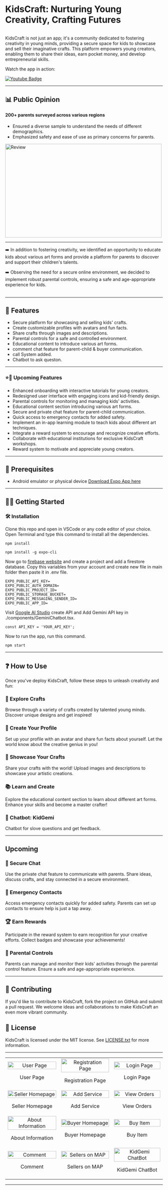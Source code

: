 # KidsCraft: Nurturing Young Creativity, Crafting Futures

<div style="display: flex;">
  

</div>

KidsCraft is not just an app; it's a community dedicated to fostering creativity in young minds, providing a secure space for kids to showcase and sell their imaginative crafts. This platform empowers young creators, enabling them to share their ideas, earn pocket money, and develop entrepreneurial skills.

Watch the app in action:

<a href="https://www.youtube.com/watch?v=vrij0WHAo3s">
    <img src="https://img.shields.io/badge/YouTube-%23FF0000.svg?style=for-the-badge&logo=YouTube&logoColor=white" alt="Youtube Badge"/>
  </a> 	


<hr>


## 📊 Public Opinion

#### 200+ parents surveyed across various regions

- Ensured a diverse sample to understand the needs of different demographics.
- Emphasized safety and ease of use as primary concerns for parents.

<img src="https://github.com/SahilRakhaiya05/KidsCraft/assets/144577420/8c0e7b32-9e60-4fca-b26f-965756ca0b0c" alt="Review" width="500" height="300" />

<hr>

<table style="width: 100%;">
  <tr>
    <p>➡️ In addition to fostering creativity, we identified an opportunity to educate kids about various art forms and provide a platform for parents to discover and support their children's talents.</p>
    <p>➡️ Observing the need for a secure online environment, we decided to implement robust parental controls, ensuring a safe and age-appropriate experience for kids.</p>

  </tr>
</table>
<hr>

## 🍟 Features



- Secure platform for showcasing and selling kids' crafts.
- Create customizable profiles with avatars and fun facts.
- Share crafts through images and descriptions.
- Parental controls for a safe and controlled environment.
- Educational content to introduce various art forms.
- comment chat feature for parent-child & buyer communication.
- call System added.
- Chatbot to ask queston.

<hr>

### ⭐🚀 Upcoming Features

- Enhanced onboarding with interactive tutorials for young creators.
- Redesigned user interface with engaging icons and kid-friendly design.
- Parental controls for monitoring and managing kids' activities.
- Educational content section introducing various art forms.
- Secure and private chat feature for parent-child communication.
- Quick access to emergency contacts for added safety.
- Implement an in-app learning module to teach kids about different art techniques.
- Integrate a reward system to encourage and recognize creative efforts.
- Collaborate with educational institutions for exclusive KidsCraft workshops.
- Reward system to motivate and appreciate young creators.

<hr>



## 📝 Prerequisites

- Android emulator or physical device [Download Expo App here](https://play.google.com/store/apps/details?id=host.exp.exponent&pcampaignid=web_share)



<hr>

## 🏃‍♀️ Getting Started



### 🛠️ Installation

Clone this repo and open in VSCode or any code editor of your choice. Open Terminal and type this command to install all the dependencies.

```
npm install
```
```
npm install -g expo-cli 
```

Now go to [firebase website](https://firebase.google.com) and create a project and add a firestore database.
Copy this variables from your account and create new file in main folder then paste it in .env file.

```
EXPO_PUBLIC_API_KEY=
EXPO_PUBLIC_AUTH_DOMAIN=
EXPO_PUBLIC_PROJECT_ID=
EXPO_PUBLIC_STORAGE_BUCKET=
EXPO_PUBLIC_MESSAGING_SENDER_ID=
EXPO_PUBLIC_APP_ID=
```

Visit [Google AI Studio](https://aistudio.google.com/app/apikey) create API and Add Gemini API key in ./components/GeminiChatbot.tsx.

```
const API_KEY = 'YOUR_API_KEY';
```
Now to run the app, run this command.

```
npm start
```


<hr>




## ❓ How to Use


Once you've deploy KidsCraft, follow these steps to unleash creativity and fun:

### 🌈 Explore Crafts

Browse through a variety of crafts created by talented young minds. Discover unique designs and get inspired!

### 🎨 Create Your Profile

Set up your profile with an avatar and share fun facts about yourself. Let the world know about the creative genius in you!

### 📸 Showcase Your Crafts

Share your crafts with the world! Upload images and descriptions to showcase your artistic creations.


### 📚 Learn and Create

Explore the educational content section to learn about different art forms. Enhance your skills and become a master crafter!

### 💬 Chatbot: KidGemi

Chatbot for slove questions and get feedback.

<hr>

## Upcoming


### 💬 Secure Chat

Use the private chat feature to communicate with parents. Share ideas, discuss crafts, and stay connected in a secure environment.

### 🚨 Emergency Contacts

Access emergency contacts quickly for added safety. Parents can set up contacts to ensure help is just a tap away.

### 🏆 Earn Rewards

Participate in the reward system to earn recognition for your creative efforts. Collect badges and showcase your achievements!

### 🤝 Parental Controls

Parents can manage and monitor their kids' activities through the parental control feature. Ensure a safe and age-appropriate experience.

<hr>

## 🤝 Contributing

If you'd like to contribute to KidsCraft, fork the project on GitHub and submit a pull request. We welcome ideas and collaborations to make KidsCraft an even more vibrant community.

## 🪪 License

KidsCraft is licensed under the MIT license. See [LICENSE.txt](LICENSE.txt) for more information.


<hr>

<table style="width: 100%;">
  <tr>
    <td style="text-align: center;">
      <img src="https://github.com/SahilRakhaiya05/KidsCraft/assets/144577420/ecbd59f3-8027-4896-8efa-96a254f55b35" alt="User Page" style="width: 100%;">
      <p>User Page</p>
    </td>
    <td style="text-align: center;">
      <img src="https://github.com/SahilRakhaiya05/KidsCraft/assets/144577420/b0e184ba-3b62-4b06-b4e5-809eddedd706" alt="Registration Page" style="width: 100%;">
      <p>Registration Page</p>
    </td>
    <td style="text-align: center;">
      <img src="https://github.com/SahilRakhaiya05/KidsCraft/assets/144577420/0b031d26-1931-42ff-95d1-b5bd19a91dab" alt="Login Page" style="width: 100%;">
      <p>Login Page</p>
    </td> </tr>
   <tr>
    <td style="text-align: center;">
      <img src="https://github.com/SahilRakhaiya05/KidsCraft/assets/144577420/1acdc802-abe3-4a5a-8a6f-911c4243f5bd" alt="Seller Homepage" style="width: 100%;">
      <p>Seller Homepage</p>
    </td>
     <td style="text-align: center;">
      <img src="https://github.com/SahilRakhaiya05/KidsCraft/assets/144577420/fe9f9aa7-796a-41e4-855e-54f37eaff343" alt="Add Service" style="width: 100%;">
      <p>Add Service</p>
    </td>
     <td style="text-align: center;">
      <img src="https://github.com/SahilRakhaiya05/KidsCraft/assets/144577420/49b7747a-046c-4eb3-8454-813abc259c03" alt="View Orders" style="width: 100%;">
      <p>View Orders</p> </tr>
    <tr> </td>
     <td style="text-align: center;">
      <img src="https://github.com/SahilRakhaiya05/KidsCraft/assets/144577420/fafdb8ca-f550-4af6-9f5e-58a53804206c" alt="About Information" style="width: 100%;">
      <p>About Information</p>
    </td>
    <td style="text-align: center;">
      <img src="https://github.com/SahilRakhaiya05/KidsCraft/assets/144577420/442a7dd3-d222-44f3-9c44-cd745aa59344" alt="Buyer Homepage" style="width: 100%;">
      <p>Buyer Homepage</p>
    </td>
    <td style="text-align: center;">
      <img src="https://github.com/SahilRakhaiya05/KidsCraft/assets/144577420/8b238be3-208f-4eb3-80df-33b3878eb994" alt="Buy Item" style="width: 100%;">
      <p>Buy Item</p>
    </td> </tr>
    <tr> <td style="text-align: center;">
      <img src="https://github.com/SahilRakhaiya05/KidsCraft/assets/144577420/1de33c9b-e822-44e3-8228-f9d887e2e43c" alt="Comment" style="width: 100%;">
      <p>Comment</p>
    </td>
    <td style="text-align: center;">
      <img src="https://github.com/SahilRakhaiya05/KidsCraft/assets/144577420/5045649f-e157-4307-bcbe-03e9497ab8b7" alt="Sellers on MAP" style="width: 100%;">
      <p>Sellers on MAP</p>
    </td>
      <td style="text-align: center;">
      <img src="https://github.com/SahilRakhaiya05/KidsCraft/assets/144577420/7070135f-53c3-4a6d-8edf-2d6538d66f22" alt="KidGemi ChatBot" style="width: 100%;">
      <p>KidGemi ChatBot</p>
    </td>
  </tr>
</table>


<hr>
